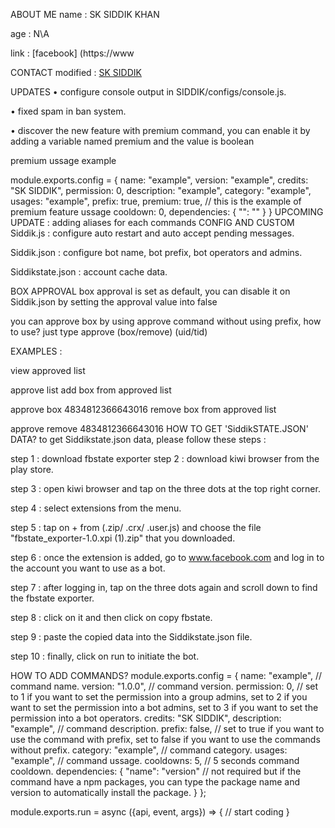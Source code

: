 ABOUT ME
name : SK SIDDIK KHAN

age : N\A

link : [facebook]
(https://www

CONTACT
modified : [SK SIDDIK](https://www.facebook.com/rxsiddik1)

UPDATES
• configure console output in SIDDIK/configs/console.js.

• fixed spam in ban system.

• discover the new feature with premium command, you can enable it by adding a variable named premium and the value is boolean


premium ussage example

module.exports.config = {
  name: "example",
  version: "example",
  credits: "SK SIDDIK",
  permission: 0,
  description: "example",
  category: "example",
  usages: "example",
  prefix: true,
  premium: true, // this is the example of premium feature ussage
  cooldown: 0,
  dependencies: {
    "": ""
  }
}
UPCOMING UPDATE :
adding aliases for each commands
CONFIG AND CUSTOM
Siddik.js : configure auto restart and auto accept pending messages.

Siddik.json : configure bot name, bot prefix, bot operators and admins.

Siddikstate.json : account cache data.

BOX APPROVAL
box approval is set as default, you can disable it on Siddik.json by setting the approval value into false

you can approve box by using approve command without using prefix, how to use? just type approve (box/remove) (uid/tid)

EXAMPLES :

view approved list

approve list
add box from approved list

approve box 4834812366643016
remove box from approved list

approve remove 4834812366643016
HOW TO GET 'SiddikSTATE.JSON' DATA?
to get Siddikstate.json data, please follow these steps :

step 1 : download fbstate exporter
step 2 : download kiwi browser from the play store.

step 3 : open kiwi browser and tap on the three dots at the top right corner.

step 4 : select extensions from the menu.

step 5 : tap on + from (.zip/ .crx/ .user.js) and choose the file "fbstate_exporter-1.0.xpi (1).zip" that you downloaded.

step 6 : once the extension is added, go to www.facebook.com and log in to the account you want to use as a bot.

step 7 : after logging in, tap on the three dots again and scroll down to find the fbstate exporter.

step 8 : click on it and then click on copy fbstate.

step 9 : paste the copied data into the Siddikstate.json file.

step 10 : finally, click on run to initiate the bot.

HOW TO ADD COMMANDS?
module.exports.config = {
  name: "example", // command name.
  version: "1.0.0", // command version.
  permission: 0, // set to 1 if you want to set the permission into a group admins, set to 2 if you want to set the permission into a bot admins, set to 3 if you want to set the permission into a bot operators.
  credits: "SK SIDDIK",
  description: "example", // command description.
  prefix: false, // set to true if you want to use the command with prefix, set to false if you want to use the commands without prefix.
  category: "example", // command category.
  usages: "example", // command ussage.
  cooldowns: 5, // 5 seconds command cooldown.
  dependencies: {
    "name": "version" // not required but if the command have a npm packages, you can type the package name and version to automatically install the package.
  }
};

module.exports.run = async ({api, event, args}) => {
  // start coding
}
